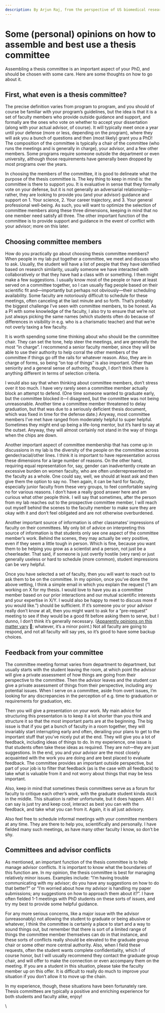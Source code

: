 ```yaml
---
description: By Arjun Raj, from the perspective of US biomedical research programs
---
```


# Some (personal) opinions on how to assemble and best use a thesis committee

Assembling a thesis committee is an important aspect of your PhD, and should be chosen with some care. Here are some thoughts on how to go about it.

## First, what even is a thesis committee?

The precise definition varies from program to program, and you should of course be familiar with your program’s guidelines, but the idea is that it is a set of faculty members who provide outside guidance and support, and formally are the ones who vote on whether to accept your dissertation (along with your actual advisor, of course). It will typically meet once a year until your defense (more or less, depending on the program), where they will ask you a bunch of questions and then (most likely) grant you a PhD! The composition of the committee is typically a chair of the committee (who runs the meetings and is generally in charge), your advisor, and a few other members. Some programs require someone outside the department or even university, although those requirements have generally been dropped by most programs over the years.

In choosing the members of the committee, it is good to delineate what the purpose of the thesis committee is. The key thing to keep in mind is: the committee is there to support you. It is evaluative in sense that they formally vote on your defense, but it is not generally an adversarial relationship—rather, they are looking to provide you (and your advisor) guidance and support on 1. Your science, 2. Your career trajectory, and 3. Your general professional well-being. As such, you will want to optimize the selection of committee members along these three dimensions, keeping in mind that no one member need satisfy all three. The other important function of the committee is to provide support and guidance in the event of conflict with your advisor; more on this later.

## Choosing committee members

How do you practically go about choosing thesis committee members? When people in my lab put together a committee, we meet and discuss who to ask. Usually, the student will have a list of people that they have identified based on research similarity, usually someone we have interacted with collaboratively or that they have had a class with or something. I then might make a few suggestions. I usually know most of the people or have at least served on a committee together, so I can usually flag people based on their scientific fit and—importantly but perhaps not obviously—their scheduling availability. Some faculty are notoriously difficult to schedule for these meetings, often canceling at the last minute and so forth. That’s probably the biggest challenge I’ve seen with committee members, to be honest. As a PI with some knowledge of the faculty, I also try to ensure that we’re not just always picking the same names (which students often do because of differences in visibility in e.g. who is a charismatic teacher) and that we’re not overly taxing a few faculty.

It is worth spending some time thinking about who should be the committee chair. They can set the tone, help steer the meetings, and are generally the most “in charge”. I recommend a senior faculty member, since they will be able to use their authority to help corral the other members of the committee if things go off the rails for whatever reason. Also, they are in charge of forms, so being “on top of things” is also important. Other than seniority and a general sense of authority, though, I don’t think there is anything different in terms of selection criteria.

I would also say that when thinking about committee members, don’t stress over it too much. I have very rarely seen a committee member actually block an attempt to defend. (One time someone wanted to graduate early, but the committee blocked it—I disagreed, but the committee was not being unreasonable. Another time a committee member threatened to delay graduation, but that was due to a seriously deficient thesis document, which was fixed in time for the defense date.) Anyway, most committee members I’ve met have ranged from moderately helpful to super helpful. Sometimes they might end up being a life-long mentor, but it’s hard to say at the outset. Anyway, they will almost certainly not stand in the way of things when the chips are down.

Another important aspect of committee membership that has come up in discussions in my lab is the diversity of the people on the committee across gender/racial/other lines. I think it is important to have representation across these dimensions for a large number of reasons. On the other hand, requiring equal representation for, say, gender can inadvertently create an excessive burden on women faculty, who are often underrepresented on the faculty as a whole. One could say, well, we should at least ask and then give them the option to say no. Then again, it can be hard for faculty, especially junior faculty from these very groups, to feel comfortable saying no for various reasons. I don’t have a really good answer here and am curious what other people think. I will say that sometimes, after the person from my lab reaches out to the prospective committee member, I will reach out myself behind the scenes to the faculty member to make sure they are okay with it and don’t feel obligated and are not otherwise overburdened.

Another important source of information is other classmates’ impressions of faculty on their committees. My only bit of advice on interpreting this source of information is that students only see one aspect of the committee member’s work. Behind the scenes, they may actually be very positive, even if they seem a little tough in person. Which is fine, because you want them to be helping you grow as a scientist and a person, not just be a cheerleader. That said, if someone is just overtly hostile (very rare) or just generally useless or hard to schedule (more common), student impressions can be very helpful.

Once you have selected a set of faculty, then you will want to reach out to ask them to be on the committee. In my opinion, once you’ve done the above vetting, I think a simple email in which you explain the request (“I am working on X for my thesis. I would love to have you as a committee member based on our prior interactions and our mutual scientific interests and your expertise in X/Y. I would also be happy to meet to discuss more if you would like.”) should be sufficient. If it’s someone you or your advisor really don’t know at all, then you might want to ask for a “pre-request” meeting to see if they would be a good fit before asking them to serve, but I dunno, I don’t think it’s generally necessary. ([Apparently opinions on this matter vary](https://twitter.com/arjunrajlab/status/1678476362389274624?s=20) 🙂; whatever, it’s a minor point.) Not all faculty are going to respond, and not all faculty will say yes, so it’s good to have some backup choices.

## Feedback from your committee

The committee meeting format varies from department to department, but usually starts with the student leaving the room, at which point the advisor will give a private assessment of how things are going from their perspective to the committee. Then the advisor leaves and the student can give a private assessment of things from their perspective, including any potential issues. When I serve on a committee, aside from overt issues, I’m looking for any discrepancies in the perception of e.g. time to graduation or requirements for graduation, etc.

Then you will give a presentation on your work. My main advice for structuring this presentation is to keep it a lot shorter than you think and structure it so that the most important parts are at the beginning. The big issue is that if you get a bunch of faculty in a room together, they will invariably start interrupting early and often, derailing your plans to get to the important stuff that you’ve nicely put at the end. They will give you a lot of feedback, including ideas of things to do. In my experience, one issue is that students often take these ideas as required. They are not—they are just suggestions. In the end, you and your advisor are the most closely acquainted with the work you are doing and are best placed to evaluate feedback. The committee provides an important outside perspective, but part of your job is to filter that feedback (as is the case with all feedback) to take what is valuable from it and not worry about things that may be less important.

Also, keep in mind that sometimes thesis committees serve as a forum for faculty to critique each other’s work, with the graduate student kinda stuck in the middle. This situation is rather unfortunate, but it does happen. All I can say is just try and keep cool, interact as best you can with the feedback, and take what you can from it. Again, it is all just advisory.

Also feel free to schedule informal meetings with your committee members at any time. They are there to help you, scientifically and personally. I have fielded many such meetings, as have many other faculty I know, so don’t be shy.

## Committees and advisor conflicts

As mentioned, an important function of the thesis committee is to help manage advisor conflicts. It is important to know what the boundaries of this function are. In my opinion, the thesis committee is best for managing relatively minor issues. Examples include: “I’m having trouble communicating with my advisor; do you have any suggestions on how to do that better?” or “I’m worried about how my advisor is handling my paper submissions; any suggestions on how to approach them about it?”. I have often fielded 1-1 meetings with PhD students on these sorts of issues, and try my best to provide some helpful guidance.

For any more serious concerns, like a major issue with the advisor (unreasonably) not allowing the student to graduate or being abusive or whatever, I think the committee is certainly a place to start and a way to sound things out, but remember that there is sort of a limited range of things the committee member themselves can do in that instance, and these sorts of conflicts really should be elevated to the graduate group chair or some other more central authority. Also, when I field these requests, often the student wants complete confidentiality, which I of course honor, but I will usually recommend they contact the graduate group chair, and will offer to make the connection or even accompany them on the meeting. If you are a student in this situation, please take the faculty member up on this offer. It is difficult to really do much to improve your situation if you don’t allow it to move up the chain.

In my experience, though, these situations have been fortunately rare. Thesis committees are typically a positive and enriching experience for both students and faculty alike, enjoy!

\
